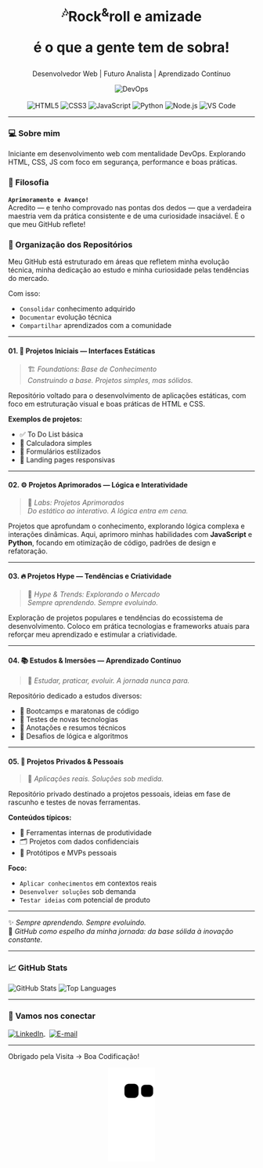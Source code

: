 <div align="center">

  <h1><sup>🎶</sup>Rock<sup>&</sup>roll e amizade <p>é o que a gente tem de sobra!</h1></p>

  <p>Desenvolvedor Web | Futuro Analista | Aprendizado Contínuo</p>

  <p>
    <img src="https://img.shields.io/badge/DevOps-0078D7?style=flat&logo=azure-devops&logoColor=purple" alt="DevOps"/>
  
  <br>  
  <br>
  <img src="https://img.shields.io/badge/HTML5-E34F26?style=flat&logo=html5&logoColor=white" alt="HTML5"/>
<img src="https://img.shields.io/badge/CSS3-1572B6?style=flat&logo=css3&logoColor=white" alt="CSS3"/>
<img src="https://img.shields.io/badge/JavaScript-F7DF1E?style=flat&logo=javascript&logoColor=black" alt="JavaScript"/>
<img src="https://img.shields.io/badge/Python-3776AB?style=flat&logo=python&logoColor=white" alt="Python"/>
<img src="https://img.shields.io/badge/Node.js-339933?style=flat&logo=nodedotjs&logoColor=white" alt="Node.js"/>
<img src="https://img.shields.io/badge/VS_Code-007ACC?style=flat&logo=visual-studio-code&logoColor=white" alt="VS Code"/>
    
    
  </p>

</div>

---

### 💻 Sobre mim

<p> Iniciante em desenvolvimento web com mentalidade DevOps.
Explorando HTML, CSS, JS com foco em segurança, performance e boas práticas.</p>


### 🎯 Filosofia

**`Aprimoramento e Avanço!`**  
Acredito — e tenho comprovado nas pontas dos dedos — que a verdadeira maestria vem da prática consistente e de uma curiosidade insaciável. É o que meu GitHub reflete!


### 📁 Organização dos Repositórios

Meu GitHub está estruturado em áreas que refletem minha evolução técnica, minha dedicação ao estudo e minha curiosidade pelas tendências do mercado.

Com isso:
- `Consolidar` conhecimento adquirido  
- `Documentar` evolução técnica  
- `Compartilhar` aprendizados com a comunidade  


---

#### 01. 🧱 Projetos Iniciais — Interfaces Estáticas  
> 🏗️ *Foundations: Base de Conhecimento*  
> *Construindo a base. Projetos simples, mas sólidos.*

Repositório voltado para o desenvolvimento de aplicações estáticas, com foco em estruturação visual e boas práticas de HTML e CSS.

**Exemplos de projetos:**
- ✅ To Do List básica  
- 🧮 Calculadora simples  
- 📝 Formulários estilizados  
- 🎨 Landing pages responsivas  

---

#### 02. ⚙️ Projetos Aprimorados — Lógica e Interatividade  
> 🧪 *Labs: Projetos Aprimorados*  
> *Do estático ao interativo. A lógica entra em cena.*

Projetos que aprofundam o conhecimento, explorando lógica complexa e interações dinâmicas. Aqui, aprimoro minhas habilidades com **JavaScript** e **Python**, focando em otimização de código, padrões de design e refatoração.

---

#### 03. 🔥 Projetos Hype — Tendências e Criatividade  
> 🚀 *Hype & Trends: Explorando o Mercado*  
> *Sempre aprendendo. Sempre evoluindo.*

Exploração de projetos populares e tendências do ecossistema de desenvolvimento. Coloco em prática tecnologias e frameworks atuais para reforçar meu aprendizado e estimular a criatividade.

---

#### 04. 📚 Estudos & Imersões — Aprendizado Contínuo  
> 📘 *Estudar, praticar, evoluir. A jornada nunca para.*

Repositório dedicado a estudos diversos:
- 🚀 Bootcamps e maratonas de código  
- 🧪 Testes de novas tecnologias  
- 📘 Anotações e resumos técnicos  
- 🧩 Desafios de lógica e algoritmos  

---

#### 05. 🔐 Projetos Privados & Pessoais  
> 🧠 *Aplicações reais. Soluções sob medida.*

Repositório privado destinado a projetos pessoais, ideias em fase de rascunho e testes de novas ferramentas.

**Conteúdos típicos:**
- 🧾 Ferramentas internas de produtividade  
- 🗂️ Projetos com dados confidenciais  
- 🧠 Protótipos e MVPs pessoais  

**Foco:**
- `Aplicar conhecimentos` em contextos reais  
- `Desenvolver soluções` sob demanda  
- `Testar ideias` com potencial de produto  

---

✨ *Sempre aprendendo. Sempre evoluindo.*  
📌 *GitHub como espelho da minha jornada: da base sólida à inovação constante.*

---

### 📈 GitHub Stats

<p align="left">
  <img width="380em" src="https://github-readme-stats.vercel.app/api?username=israelassis&show_icons=true&theme=vision-friendly-dark" alt="GitHub Stats"/>
  <img width="380em" src="https://github-readme-stats.vercel.app/api/top-langs/?username=israelassis&layout=compact&theme=vision-friendly-dark" alt="Top Languages"/>
</p>

---

### 🤝 Vamos nos conectar

<a href="https://linkedin.com/in/israelassis" target="_blank">
  <img align="center" src="https://img.shields.io/badge/-LinkedIn-05122A?style=flat&logo=linkedin" alt="LinkedIn"/>
</a>&nbsp;
<a href="mailto:assis.phn@gmail.com" target="_blank">
  <img align="center" src="https://img.shields.io/badge/-Email-05122A?style=flat&logo=gmail" alt="E-mail"/>
</a>

---

Obrigado pela Visita -> Boa Codificação!
<div align="center">
  <img src="https://github.com/israelassis/israelassis/blob/output/github-contribution-grid-snake.svg" alt="Snake animation">
</div>
